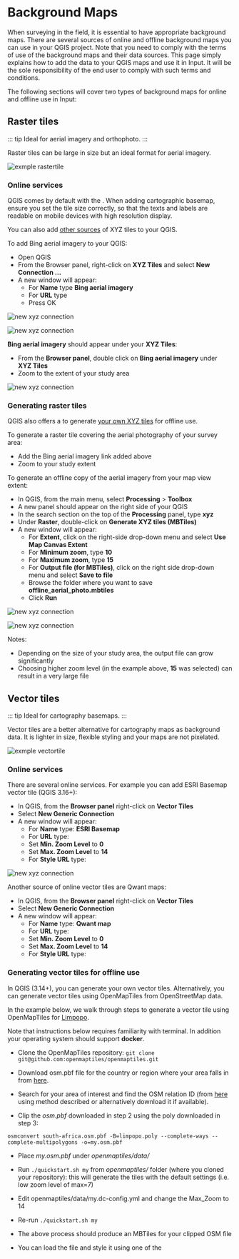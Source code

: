 # Background Maps

When surveying in the field, it is essential to have appropriate background maps. There are several sources of online and offline background maps you can use in your QGIS project. Note that you need to comply with the terms of use of the background maps and their data sources. This page simply explains how to add the data to your QGIS maps and use it in Input. It will be the sole responsibility of the end user to comply with such terms and conditions.

The following sections will cover two types of background maps for online and offline use in Input:

## Raster tiles 

::: tip
Ideal for aerial imagery and orthophoto.
:::

Raster tiles can be large in size but an ideal format for aerial imagery.

![exmple rastertile](./example_rastertile.png)

### Online services

QGIS comes by default with the <QGISHelp ver="3.10" link="user_manual/managing_data_source/opening_data.html?highlight=xyz#using-xyz-tile-services" text="OpenStreetMap online services for XYZ tiles" />. When adding cartographic basemap, ensure you set the tile size correctly, so that the texts and labels are readable on mobile devices with high resolution display.

You can also add [other sources](https://gis.stackexchange.com/questions/20191/adding-basemaps-from-google-or-bing-in-qgis/217670#217670) of XYZ tiles to your QGIS.

To add Bing aerial imagery to your QGIS:

- Open QGIS
- From the Browser panel, right-click on **XYZ Tiles** and select **New Connection ...**
- A new window will appear:
  - For **Name** type **Bing aerial imagery**
  - For **URL** type *<NoSpellcheck id="http://ecn.t3.tiles.virtualearth.net/tiles/a{q}.jpeg?g=1" />*
  - Press OK

![new xyz connection](./qgis_xyz_connection1.png)

![new xyz connection](./qgis_xyz_connection2.png)


**Bing aerial imagery** should appear under your **XYZ Tiles**:
- From the **Browser panel**, double click on **Bing aerial imagery** under **XYZ Tiles**
- Zoom to the extent of your study area

![new xyz connection](./qgis_xyz_online.png)

### Generating raster tiles

QGIS also offers a <QGISHelp ver="3.10" link="user_manual/processing_algs/qgis/rastertools.html" text="processing algorithm" /> to generate [your own XYZ tiles](https://ocw.un-ihe.org/mod/book/tool/print/index.php?id=5497&chapterid=491) for offline use.

To generate a raster tile covering the aerial photography of your survey area:

  - Add the Bing aerial imagery link added above
  - Zoom to your study extent

To generate an offline copy of the aerial imagery from your map view extent:

  - In QGIS, from the main menu, select **Processing** > **Toolbox**
  - A new panel should appear on the right side of your QGIS
  - In the search section on the top of the **Processing** panel, type **xyz**
  - Under **Raster**, double-click on **Generate XYZ tiles (MBTiles)**
  - A new window will appear:
    - For **Extent**, click on the right-side drop-down menu and select **Use Map Canvas Extent**
    - For **Minimum zoom**, type **10**
    - For **Maximum zoom**, type **15**
    - For **Output file (for MBTiles)**, click on the right side drop-down menu and select **Save to file**
    - Browse the folder where you want to save **offline_aerial_photo.mbtiles**
    - Click **Run**


![new xyz connection](./qgis_xyz_gen_mbtiles1.png)

![new xyz connection](./qgis_xyz_gen_mbtiles2.png)

Notes:
  - Depending on the size of your study area, the output file can grow significantly
  - Choosing higher zoom level (in the example above, **15** was selected) can result in a very large file

## Vector tiles

::: tip
Ideal for cartography basemaps. 
:::

Vector tiles are a better alternative for cartography maps as background data. It is lighter in size, flexible styling and your maps are not pixelated.

![exmple vectortile](./example_vectortile.png)

### Online services

There are several online services. For example you can add ESRI Basemap vector tile (QGIS 3.16+):

- In QGIS, from the **Browser panel** right-click on **Vector Tiles**
- Select **New Generic Connection**
- A new window will appear:
    - For **Name** type: **ESRI Basemap**
    - For **URL** type: **<NoSpellcheck id="https://basemaps.arcgis.com/v1/arcgis/rest/services/World_Basemap/VectorTileServer/tile/{z}/{y}/{x}.pbf" />**
    - Set **Min. Zoom Level** to **0**
    - Set **Max. Zoom Level** to **14**
    - For **Style URL** type: **<NoSpellcheck id="https://basemaps.arcgis.com/b2/arcgis/rest/services/World_Basemap/VectorTileServer/resources/styles/root.json" />**

![new xyz connection](./qgis_xyz_gen_vectortile.png)

Another source of online vector tiles are Qwant maps:
- In QGIS, from the **Browser panel** right-click on **Vector Tiles**
- Select **New Generic Connection**
- A new window will appear:
    - For **Name** type: **Qwant map**
    - For **URL** type: **<NoSpellcheck id="https://www.qwant.com/maps/tiles/ozbasemap/{z}/{x}/{y}.pbf" />**
    - Set **Min. Zoom Level** to **0**
    - Set **Max. Zoom Level** to **14**
    - For **Style URL** type: **<NoSpellcheck id="https://raw.githubusercontent.com/QwantResearch/qwant-basic-gl-style/master/style.json" />**


### Generating vector tiles for offline use
In QGIS (3.14+), you can generate your own vector tiles. Alternatively, you can generate vector tiles using OpenMapTiles from OpenStreetMap data.

In the example below, we walk through steps to generate a vector tile using OpenMapTiles for [Limpopo](https://www.openstreetmap.org/relation/349547#map=7/-24.367/29.982).

Note that instructions below requires familiarity with terminal. In addition your operating system should support **docker**.


  - Clone the OpenMapTiles repository: `git clone git@github.com:openmaptiles/openmaptiles.git`

  - Download osm.pbf file for the country or region where your area falls in from [here](https://download.geofabrik.de/).

  - Search for your area of interest and find the OSM relation ID (from [here](https://nominatim.openstreetmap.org/) using method described <GitHubRepo id="JamesChevalier/cities" desc="here" /> or alternatively download it <GitHubRepo id="JamesChevalier/" desc="from this git repository" /> if available).

  - Clip the *osm.pbf* downloaded in step 2 using the poly downloaded in step 3:

  `osmconvert south-africa.osm.pbf -B=limpopo.poly --complete-ways --complete-multipolygons -o=my.osm.pbf`

  - Place *my.osm.pbf* under *openmaptiles/data/*

  - Run `./quickstart.sh my` from *openmaptiles/* folder (where you cloned your repository): this will generate the tiles with the default settings (i.e. low zoom level of max=7)

  - Edit openmaptiles/data/my.dc-config.yml and change the Max_Zoom to 14

  - Re-run `./quickstart.sh my`

  - The above process should produce an MBTiles for your clipped OSM file

  - You can load the file and style it using one of the <GitHubRepo id="openmaptiles/osm-bright-gl-style" desc="OpenMapTiles styles" />
